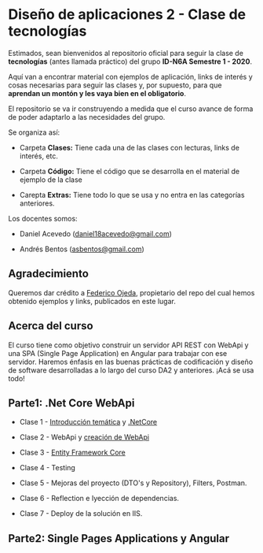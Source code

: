   
# **Diseño de aplicaciones 2 - Clase de tecnologías**

  

Estimados, sean bienvenidos al repositorio oficial para seguir la clase de **tecnologías** (antes llamada práctico) del grupo **ID-N6A Semestre 1 - 2020**.

  

Aquí van a encontrar material con ejemplos de aplicación, links de interés y cosas necesarias para seguir las clases y, por supuesto, para que **aprendan un montón y les vaya bien en el obligatorio**.

  

El repositorio se va ir construyendo a medida que el curso avance de forma de poder adaptarlo a las necesidades del grupo.

  

Se organiza así:

  

- Carpeta **Clases:** Tiene cada una de las clases con lecturas, links de interés, etc.

- Carpeta **Código:** Tiene el código que se desarrolla en el material de ejemplo de la clase

- Carepta **Extras:** Tiene todo lo que se usa y no entra en las categorías anteriores.

  

Los docentes somos:

  

- Daniel Acevedo (daniel18acevedo@gmail.com)

- Andrés Bentos (asbentos@gmail.com)

  

## Agradecimiento

  

Queremos dar crédito a [Federico Ojeda](https://github.com/fedeojeda95), propietario del repo del cual hemos obtenido ejemplos y links, publicados en este lugar.

  

## Acerca del curso

  

El curso tiene como objetivo construir un servidor API REST con WebApi y una SPA (Single Page Application) en Angular para trabajar con ese servidor. Haremos énfasis en las buenas prácticas de codificación y diseño de software desarrolladas a lo largo del curso DA2 y anteriores. ¡Acá se usa todo!

  

## Parte1: .Net Core WebApi

  

- Clase 1 - [Introducción temática](https://github.com/ORT-DA2/ID-N6A-TEC-2020.1/blob/master/Clases/Clase1_Intro_StackTecnolog%C3%ADas.md) y [.NetCore](https://github.com/ORT-DA2/ID-N6A-TEC-2020.1/blob/master/Clases/Clase1_NetCore.md)

- Clase 2 - WebApi y [creación de WebApi](https://github.com/ORT-DA2/ID-N6A-TEC-2020.1/blob/master/Clases/Clase2.2_Creacion.md)

- Clase 3 - [Entity Framework Core](https://github.com/ORT-DA2/ID-N6A-TEC-2020.1/blob/master/Clases/Clase3.1_EF_CoreWebApiRespositorio.md)

- Clase 4 - Testing

- Clase 5 - Mejoras del proyecto (DTO's y Repository), Filters, Postman.

- Clase 6 - Reflection e Iyección de dependencias.

- Clase 7 - Deploy de la solución en IIS.

## Parte2: Single Pages Applications y Angular
